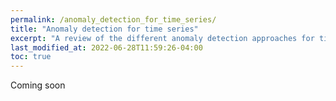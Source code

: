 ```yaml
---
permalink: /anomaly_detection_for_time_series/
title: "Anomaly detection for time series"
excerpt: "A review of the different anomaly detection approaches for time series data."
last_modified_at: 2022-06-28T11:59:26-04:00
toc: true
---
```


Coming soon